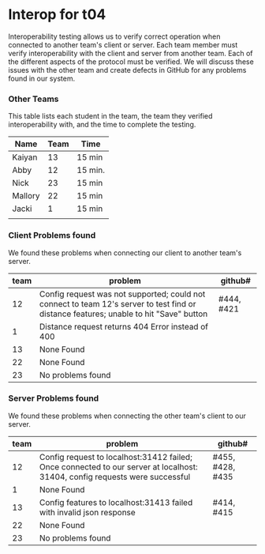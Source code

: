 # Interop for t04

Interoperability testing allows us to verify correct operation when connected to another team's client or server.
Each team member must verify interoperability with the client and server from another team.
Each of the different aspects of the protocol must be verified.
We will discuss these issues with the other team and create defects in GitHub for any problems found in our system.
 
### Other Teams

This table lists each student in the team, the team they verified interoperability with, and the time to complete the testing.

| Name | Team | Time |
| ---- | ---- | ---- |
| Kaiyan | 13 | 15 min |
| Abby | 12 | 15 min. |
| Nick | 23 | 15 min |
| Mallory | 22 | 15 min |
| Jacki | 1 | 15 min |
|  |  | |


### Client Problems found

We found these problems when connecting our client to another team's server.

| team | problem | github# |
| ---- | ---- | ---- |
| 12 | Config request was not supported; could not connect to team 12's server to test find or distance features; unable to hit "Save" button | #444, #421 |
| 1 | Distance request returns 404 Error instead of 400 | |
| 13| None Found | |
| 22 | None Found | |
| 23 | No problems found |


### Server Problems found

We found these problems when connecting the other team's client to our server.

| team |  problem | github# |
| ---- | ---- | ---- |
| 12 | Config request to localhost:31412 failed; Once connected to our server at localhost: 31404, config requests were successful | #455, #428, #435 |
| 1 | None Found | |
| 13 | Config features to localhost:31413 failed with invalid json response | #414, #415 |
| 22 | None Found | |
| 23 | No problems found  | |
